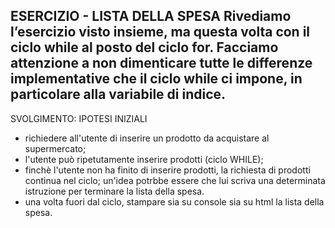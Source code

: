 ESERCIZIO - LISTA DELLA SPESA
Rivediamo l’esercizio visto insieme, ma questa volta con il ciclo while al posto del ciclo for.
Facciamo attenzione a non dimenticare tutte le differenze implementative che il ciclo while ci impone, in particolare alla variabile di indice.
--------------------------------------------------------------
SVOLGIMENTO: IPOTESI INIZIALI

- richiedere all'utente di inserire un prodotto da acquistare al supermercato;
- l'utente può ripetutamente inserire prodotti (ciclo WHILE);
- finchè l'utente non ha finito di inserire prodotti, la richiesta di prodotti continua nel ciclo; un'idea potrbbe essere che lui scriva una determinata istruzione per terminare la lista della spesa.
- una volta fuori dal ciclo, stampare sia su console sia su html la lista della spesa.